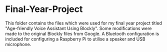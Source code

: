 # Final-Year-Project
This folder contains the files which were used for my final year project titled "Age-friendly Voice Assistant Using Blockly". 
Some modifications were made to the original Blockly files from Google. A Bluetooth configuration is included for configuring a Raspberry Pi to utilise a speaker and USB microphone.
